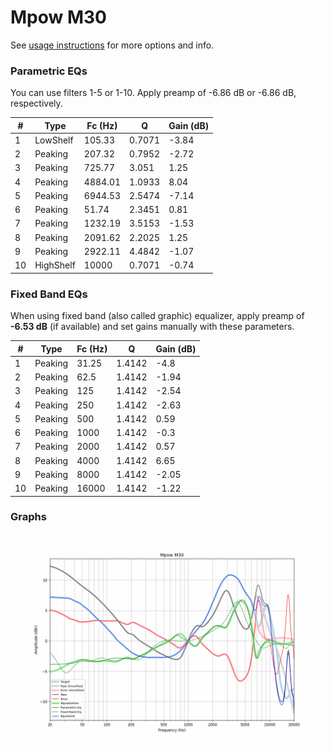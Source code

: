 # Mpow M30
See [usage instructions](https://github.com/jaakkopasanen/AutoEq#usage) for more options and info.

### Parametric EQs
You can use filters 1-5 or 1-10. Apply preamp of -6.86 dB or -6.86 dB, respectively.

|   # | Type      |   Fc (Hz) |      Q |   Gain (dB) |
|-----|-----------|-----------|--------|-------------|
|   1 | LowShelf  |    105.33 | 0.7071 |       -3.84 |
|   2 | Peaking   |    207.32 | 0.7952 |       -2.72 |
|   3 | Peaking   |    725.77 | 3.051  |        1.25 |
|   4 | Peaking   |   4884.01 | 1.0933 |        8.04 |
|   5 | Peaking   |   6944.53 | 2.5474 |       -7.14 |
|   6 | Peaking   |     51.74 | 2.3451 |        0.81 |
|   7 | Peaking   |   1232.19 | 3.5153 |       -1.53 |
|   8 | Peaking   |   2091.62 | 2.2025 |        1.25 |
|   9 | Peaking   |   2922.11 | 4.4842 |       -1.07 |
|  10 | HighShelf |  10000    | 0.7071 |       -0.74 |

### Fixed Band EQs
When using fixed band (also called graphic) equalizer, apply preamp of **-6.53 dB** (if available) and set gains manually with these parameters.

|   # | Type    |   Fc (Hz) |      Q |   Gain (dB) |
|-----|---------|-----------|--------|-------------|
|   1 | Peaking |     31.25 | 1.4142 |       -4.8  |
|   2 | Peaking |     62.5  | 1.4142 |       -1.94 |
|   3 | Peaking |    125    | 1.4142 |       -2.54 |
|   4 | Peaking |    250    | 1.4142 |       -2.63 |
|   5 | Peaking |    500    | 1.4142 |        0.59 |
|   6 | Peaking |   1000    | 1.4142 |       -0.3  |
|   7 | Peaking |   2000    | 1.4142 |        0.57 |
|   8 | Peaking |   4000    | 1.4142 |        6.65 |
|   9 | Peaking |   8000    | 1.4142 |       -2.05 |
|  10 | Peaking |  16000    | 1.4142 |       -1.22 |

### Graphs
![](./Mpow%20M30.png)

